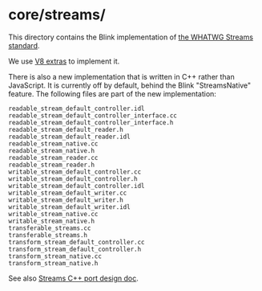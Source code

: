# core/streams/

This directory contains the Blink implementation of [the WHATWG Streams
standard][1].

We use [V8 extras][2] to implement it.

There is also a new implementation that is written in C++ rather than
JavaScript. It is currently off by default, behind the Blink "StreamsNative"
feature. The following files are part of the new implementation:

    readable_stream_default_controller.idl
    readable_stream_default_controller_interface.cc
    readable_stream_default_controller_interface.h
    readable_stream_default_reader.h
    readable_stream_default_reader.idl
    readable_stream_native.cc
    readable_stream_native.h
    readable_stream_reader.cc
    readable_stream_reader.h
    writable_stream_default_controller.cc
    writable_stream_default_controller.h
    writable_stream_default_controller.idl
    writable_stream_default_writer.cc
    writable_stream_default_writer.h
    writable_stream_default_writer.idl
    writable_stream_native.cc
    writable_stream_native.h
    transferable_streams.cc
    transferable_streams.h
    transform_stream_default_controller.cc
    transform_stream_default_controller.h
    transform_stream_native.cc
    transform_stream_native.h

See also [Streams C++ port design doc][3].

[1]: https://streams.spec.whatwg.org/
[2]: https://docs.google.com/document/d/1AT5-T0aHGp7Lt29vPWFr2-qG8r3l9CByyvKwEuA8Ec0
[3]: https://docs.google.com/document/d/1n0IIRmJb0R-DFc2IhhJfS2-LUwl6iKSBNaR0klr3o40/edit
